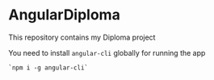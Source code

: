 # AngularDiploma
This repository contains my Diploma project

You need to install `angular-cli` globally for running the app
```
`npm i -g angular-cli`
```